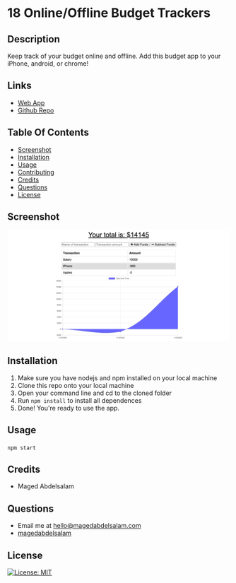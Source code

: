 # 18 Online/Offline Budget Trackers
## Description
Keep track of your budget online and offline. Add this budget app to your iPhone, android, or chrome!
## Links
* [Web App](https://budget-yo-money.herokuapp.com)
* [Github Repo](https://github.com/magedabdelsalam/budget-yo-money)
## Table Of Contents
* [Screenshot](#screenshot)
* [Installation](#installation)
* [Usage](#usage)
* [Contributing](#contributing)
* [Credits](#credits)
* [Questions](#questions)
* [License](#license)
## Screenshot
![Screenshot of Workflow](screenshot.png)
## Installation
1. Make sure you have nodejs and npm installed on your local machine
1. Clone this repo onto your local machine
2. Open your command line and cd to the cloned folder
3. Run `npm install` to install all dependences
4. Done! You're ready to use the app.
## Usage
`npm start`
## Credits
* Maged Abdelsalam
## Questions
* Email me at hello@magedabdelsalam.com
* [magedabdelsalam](https://github.com/magedabdelsalam)
## License
[![License: MIT](https://img.shields.io/badge/License-MIT-yellow.svg)](https://opensource.org/licenses/MIT)
